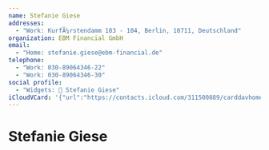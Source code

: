 ```yaml
---
name: Stefanie Giese
addresses:
  - "Work: KurfÃ¼rstendamm 103 - 104, Berlin, 10711, Deutschland"
organization: EBM Financial GmbH
email:
  - "Home: stefanie.giese@ebm-financial.de"
telephone:
  - "Work: 030-89064346-22"
  - "Work: 030-89064346-30"
social profile:
  - "Widgets: 🔄 Stefanie Giese"
iCloudVCard: '{"url":"https://contacts.icloud.com/311500889/carddavhome/card/MjQ3ZjM1NjAtOTgyMS00ODZiLTg1ZTctNDVmNzlkMzkyNjZh.vcf","etag":"\"kmfhc1uf\"","data":"BEGIN:VCARD\r\nVERSION:3.0\r\nFN:\r\nN:Giese;Stefanie;;;\r\nUID:247f3560-9821-486b-85e7-45f79d39266a\r\nADR;TYPE=WORK:;;KurfÃ¼rstendamm 103 - 104;Berlin;;10711;Deutschland;\r\nPRODID:ez-vcard 0.9.13-fc\r\nREV:2025-04-03T22:09:46Z\r\nORG:EBM Financial GmbH;\r\nEMAIL;TYPE=HOME:stefanie.giese@ebm-financial.de\r\nPHOTO;VALUE=uri:https://d2ojpxxtu63wzl.cloudfront.net/static/a92c9761dea723\r\n 5b813a446c37579b28_7b54a315b15689307c0da3779aaca39f74250be171c4fc73779af230\r\n ca7fae7b\r\nTEL;TYPE=WORK:030-89064346-22\r\nTEL;TYPE=WORK:030-89064346-30\r\nX-SOCIALPROFILE;CHARSET=UTF-8;TYPE=widgets:🔄 Stefanie Giese\r\nEND:VCARD"}'
---
```

# Stefanie Giese